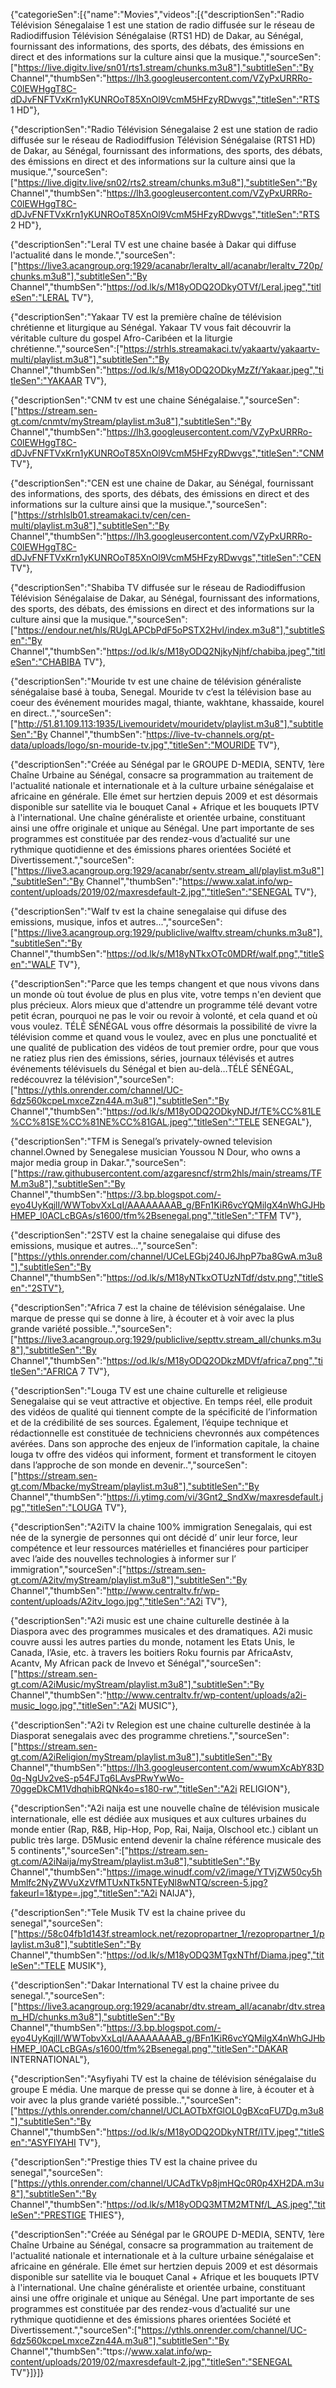 {"categorieSen":[{"name":"Movies","videos":[{"descriptionSen":"Radio Télévision Sénegalaise 1 est une station de radio diffusée sur le réseau de Radiodiffusion Télévision Sénégalaise (RTS1 HD) de Dakar, au Sénégal, fournissant des informations, des sports, des débats, des émissions en direct et des informations sur la culture ainsi que la musique.","sourceSen":["https://live.digitv.live/sn01/rts1.stream/chunks.m3u8"],"subtitleSen":"By Channel","thumbSen":"https://lh3.googleusercontent.com/VZyPxURRRo-C0lEWHggT8C-dDJvFNFTVxKrn1yKUNROoT85XnOl9VcmM5HFzyRDwvgs","titleSen":"RTS 1 HD"},

{"descriptionSen":"Radio Télévision Sénegalaise 2 est une station de radio diffusée sur le réseau de Radiodiffusion Télévision Sénégalaise (RTS1 HD) de Dakar, au Sénégal, fournissant des informations, des sports, des débats, des émissions en direct et des informations sur la culture ainsi que la musique.","sourceSen":["https://live.digitv.live/sn02/rts2.stream/chunks.m3u8"],"subtitleSen":"By Channel","thumbSen":"https://lh3.googleusercontent.com/VZyPxURRRo-C0lEWHggT8C-dDJvFNFTVxKrn1yKUNROoT85XnOl9VcmM5HFzyRDwvgs","titleSen":"RTS 2 HD"},

{"descriptionSen":"Leral TV est une chaine basée à Dakar qui diffuse l'actualité dans le monde.","sourceSen":["https://live3.acangroup.org:1929/acanabr/leraltv_all/acanabr/leraltv_720p/chunks.m3u8"],"subtitleSen":"By Channel","thumbSen":"https://od.lk/s/M18yODQ2ODkyOTVf/Leral.jpeg","titleSen":"LERAL TV"},

{"descriptionSen":"Yakaar TV est la première chaîne de télévision chrétienne et liturgique au Sénégal. Yakaar TV vous fait découvrir la véritable culture du gospel Afro-Caribéen et la liturgie chrétienne.","sourceSen":["https://strhls.streamakaci.tv/yakaartv/yakaartv-multi/playlist.m3u8"],"subtitleSen":"By Channel","thumbSen":"https://od.lk/s/M18yODQ2ODkyMzZf/Yakaar.jpeg","titleSen":"YAKAAR TV"},

{"descriptionSen":"CNM tv est une chaine Sénégalaise.","sourceSen":["https://stream.sen-gt.com/cnmtv/myStream/playlist.m3u8"],"subtitleSen":"By Channel","thumbSen":"https://lh3.googleusercontent.com/VZyPxURRRo-C0lEWHggT8C-dDJvFNFTVxKrn1yKUNROoT85XnOl9VcmM5HFzyRDwvgs","titleSen":"CNM TV"},

{"descriptionSen":"CEN est une chaine de Dakar, au Sénégal, fournissant des informations, des sports, des débats, des émissions en direct et des informations sur la culture ainsi que la musique.","sourceSen":["https://strhlslb01.streamakaci.tv/cen/cen-multi/playlist.m3u8"],"subtitleSen":"By Channel","thumbSen":"https://lh3.googleusercontent.com/VZyPxURRRo-C0lEWHggT8C-dDJvFNFTVxKrn1yKUNROoT85XnOl9VcmM5HFzyRDwvgs","titleSen":"CEN TV"},

{"descriptionSen":"Shabiba TV diffusée sur le réseau de Radiodiffusion Télévision Sénégalaise de Dakar, au Sénégal, fournissant des informations, des sports, des débats, des émissions en direct et des informations sur la culture ainsi que la musique.","sourceSen":["https://endour.net/hls/RUgLAPCbPdF5oPSTX2Hvl/index.m3u8"],"subtitleSen":"By Channel","thumbSen":"https://od.lk/s/M18yODQ2NjkyNjhf/chabiba.jpeg","titleSen":"CHABIBA TV"},

{"descriptionSen":"Mouride tv est une chaine de télévision généraliste sénégalaise basé à touba, Senegal. Mouride tv c’est la télévision base au coeur des événement mourides magal, thiante, wakhtane, khassaide, kourel en direct..","sourceSen":["http://51.81.109.113:1935/Livemouridetv/mouridetv/playlist.m3u8"],"subtitleSen":"By Channel","thumbSen":"https://live-tv-channels.org/pt-data/uploads/logo/sn-mouride-tv.jpg","titleSen":"MOURIDE TV"},

{"descriptionSen":"Créée au Sénégal par le GROUPE D-MEDIA, SENTV, 1ère Chaîne Urbaine au Sénégal, consacre sa programmation au traitement de l'actualité nationale et internationale et à la culture urbaine sénégalaise et africaine en générale. Elle émet sur hertzien depuis 2009 et est désormais disponible sur satellite via le bouquet Canal + Afrique et les bouquets IPTV à l'international. Une chaîne généraliste et orientée urbaine, constituant ainsi une offre originale et unique au Sénégal. Une part importante de ses programmes est constituée par des rendez-vous d’actualité sur une rythmique quotidienne et des émissions phares orientées Société et Divertissement.","sourceSen":["https://live3.acangroup.org:1929/acanabr/sentv.stream_all/playlist.m3u8"],"subtitleSen":"By Channel","thumbSen":"https://www.xalat.info/wp-content/uploads/2019/02/maxresdefault-2.jpg","titleSen":"SENEGAL TV"},

{"descriptionSen":"Walf tv est la chaine senegalaise qui difuse des emissions, musique, infos et autres...","sourceSen":["https://live3.acangroup.org:1929/publiclive/walftv.stream/chunks.m3u8"],"subtitleSen":"By Channel","thumbSen":"https://od.lk/s/M18yNTkxOTc0MDRf/walf.png","titleSen":"WALF TV"},

{"descriptionSen":"Parce que les temps changent et que nous vivons dans un monde où tout évolue de plus en plus vite, votre temps n'en devient que plus précieux. Alors mieux que d'attendre un programme télé devant votre petit écran, pourquoi ne pas le voir ou revoir à volonté, et cela quand et où vous voulez. TÉLÉ SÉNÉGAL vous offre désormais la possibilité de vivre la télévision comme et quand vous le voulez, avec en plus une ponctualité et une qualité de publication des vidéos de tout premier ordre, pour que vous ne ratiez plus rien des émissions, séries, journaux télévisés et autres événements télévisuels du Sénégal et bien au-delà…TÉLÉ SÉNÉGAL, redécouvrez la télévision","sourceSen":["https://ythls.onrender.com/channel/UC-6dz560kcpeLmxceZzn44A.m3u8"],"subtitleSen":"By Channel","thumbSen":"https://od.lk/s/M18yODQ2ODkyNDJf/TE%CC%81LE%CC%81SE%CC%81NE%CC%81GAL.jpeg","titleSen":"TELE SENEGAL"},

{"descriptionSen":"TFM is Senegal’s privately-owned television channel.Owned by Senegalese musician Youssou N Dour, who owns a major media group in Dakar.","sourceSen":["https://raw.githubusercontent.com/azgaresncf/strm2hls/main/streams/TFM.m3u8"],"subtitleSen":"By Channel","thumbSen":"https://3.bp.blogspot.com/-eyo4UyKqjlI/WWTobvXxLqI/AAAAAAAAB_g/BFn1KiR6vcYQMilgX4nWhGJHbHMEP_l0ACLcBGAs/s1600/tfm%2Bsenegal.png","titleSen":"TFM TV"},

{"descriptionSen":"2STV est la chaine senegalaise qui difuse des emissions, musique et autres...","sourceSen":["https://ythls.onrender.com/channel/UCeLEGbj240J6JhpP7ba8GwA.m3u8"],"subtitleSen":"By Channel","thumbSen":"https://od.lk/s/M18yNTkxOTUzNTdf/dstv.png","titleSen":"2STV"},

{"descriptionSen":"Africa 7 est la chaine de télévision sénégalaise. Une marque de presse qui se donne à lire, à écouter et à voir avec la plus grande variété possible..","sourceSen":["https://live3.acangroup.org:1929/publiclive/septtv.stream_all/chunks.m3u8"],"subtitleSen":"By Channel","thumbSen":"https://od.lk/s/M18yODQ2ODkzMDVf/africa7.png","titleSen":"AFRICA 7 TV"},

{"descriptionSen":"Louga TV est une chaine culturelle et religieuse Senegalaise qui se veut attractive et objective. En temps réel, elle produit des vidéos de qualité qui tiennent compte de la spécificité de l’information et de la crédibilité de ses sources. Également, l’équipe technique et rédactionnelle est constituée de techniciens chevronnés aux compétences avérées. Dans son approche des enjeux de l’information capitale, la chaine louga tv offre des vidéos qui informent, forment et transforment le citoyen dans l’approche de son monde en devenir..","sourceSen":["https://stream.sen-gt.com/Mbacke/myStream/playlist.m3u8"],"subtitleSen":"By Channel","thumbSen":"https://i.ytimg.com/vi/3Gnt2_SndXw/maxresdefault.jpg","titleSen":"LOUGA TV"},

{"descriptionSen":"A2iTV la chaine 100% immigration Senegalais, qui est née de la synergie de personnes qui ont décidé d’ unir leur force, leur compétence et leur ressources matérielles et financiéres pour participer avec l’aide des nouvelles technologies à informer sur l’ immigration","sourceSen":["https://stream.sen-gt.com/A2itv/myStream/playlist.m3u8"],"subtitleSen":"By Channel","thumbSen":"http://www.centraltv.fr/wp-content/uploads/A2itv_logo.jpg","titleSen":"A2i TV"},

{"descriptionSen":"A2i music est une chaine culturelle destinée à la Diaspora avec des programmes musicales et des dramatiques. A2i music couvre aussi les autres parties du monde, notament les Etats Unis, le Canada, l’Asie, etc. à travers les boitiers Roku fournis par AfricaAstv, Acantv, My African pack de Invevo et Sénégal","sourceSen":["https://stream.sen-gt.com/A2iMusic/myStream/playlist.m3u8"],"subtitleSen":"By Channel","thumbSen":"http://www.centraltv.fr/wp-content/uploads/a2i-music_logo.jpg","titleSen":"A2i MUSIC"},

{"descriptionSen":"A2i tv Relegion est une chaine culturelle destinée à la Diasporat senegalais avec des programme chretiens.","sourceSen":["https://stream.sen-gt.com/A2iReligion/myStream/playlist.m3u8"],"subtitleSen":"By Channel","thumbSen":"https://lh3.googleusercontent.com/wwumXcAbY83D0q-NgUv2veS-p54FJTq6LAvsPRwYwWo-70ggeDkCM1VdhqhibRQNk4o=s180-rw","titleSen":"A2i RELIGION"},

{"descriptionSen":"A2i naija est une nouvelle chaîne de télévision musicale internationale, elle est dédiée aux musiques et aux cultures urbaines du monde entier (Rap, R&B, Hip-Hop, Pop, Rai, Naija, Olschool etc.) ciblant un public très large. D5Music entend devenir la chaîne référence musicale des 5 continents","sourceSen":["https://stream.sen-gt.com/A2iNaija/myStream/playlist.m3u8"],"subtitleSen":"By Channel","thumbSen":"https://image.winudf.com/v2/image/YTVjZW50cy5hMmlfc2NyZWVuXzVfMTUxNTk5NTEyNl8wNTQ/screen-5.jpg?fakeurl=1&type=.jpg","titleSen":"A2i NAIJA"},

{"descriptionSen":"Tele Musik TV est la chaine privee du senegal","sourceSen":["https://58c04fb1d143f.streamlock.net/rezopropartner_1/rezopropartner_1/playlist.m3u8"],"subtitleSen":"By Channel","thumbSen":"https://od.lk/s/M18yODQ3MTgxNThf/Diama.jpeg","titleSen":"TELE MUSIK"},

{"descriptionSen":"Dakar International TV est la chaine privee du senegal.","sourceSen":["https://live3.acangroup.org:1929/acanabr/dtv.stream_all/acanabr/dtv.stream_HD/chunks.m3u8"],"subtitleSen":"By Channel","thumbSen":"https://3.bp.blogspot.com/-eyo4UyKqjlI/WWTobvXxLqI/AAAAAAAAB_g/BFn1KiR6vcYQMilgX4nWhGJHbHMEP_l0ACLcBGAs/s1600/tfm%2Bsenegal.png","titleSen":"DAKAR INTERNATIONAL"},

{"descriptionSen":"Asyfiyahi TV est la chaine de télévision sénégalaise du groupe E média. Une marque de presse qui se donne à lire, à écouter et à voir avec la plus grande variété possible..","sourceSen":["https://ythls.onrender.com/channel/UCLAOTbXfGlOL0gBXcqFU7Dg.m3u8"],"subtitleSen":"By Channel","thumbSen":"https://od.lk/s/M18yODQ2ODkyNTRf/ITV.jpeg","titleSen":"ASYFIYAHI TV"},

{"descriptionSen":"Prestige thies TV est la chaine privee du senegal","sourceSen":["https://ythls.onrender.com/channel/UCAdTkVp8jmHQc0R0p4XH2DA.m3u8"],"subtitleSen":"By Channel","thumbSen":"https://od.lk/s/M18yODQ3MTM2MTNf/L_AS.jpeg","titleSen":"PRESTIGE THIES"},

{"descriptionSen":"Créée au Sénégal par le GROUPE D-MEDIA, SENTV, 1ère Chaîne Urbaine au Sénégal, consacre sa programmation au traitement de l'actualité nationale et internationale et à la culture urbaine sénégalaise et africaine en générale. Elle émet sur hertzien depuis 2009 et est désormais disponible sur satellite via le bouquet Canal + Afrique et les bouquets IPTV à l'international. Une chaîne généraliste et orientée urbaine, constituant ainsi une offre originale et unique au Sénégal. Une part importante de ses programmes est constituée par des rendez-vous d’actualité sur une rythmique quotidienne et des émissions phares orientées Société et Divertissement.","sourceSen":["https://ythls.onrender.com/channel/UC-6dz560kcpeLmxceZzn44A.m3u8"],"subtitleSen":"By Channel","thumbSen":"ttps://www.xalat.info/wp-content/uploads/2019/02/maxresdefault-2.jpg","titleSen":"SENEGAL TV"}]}]}
